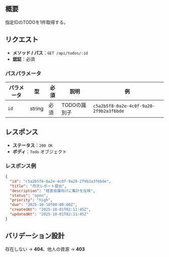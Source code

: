 ## 概要

指定IDのTODOを1件取得する。

## リクエスト

- **メソッド / パス**：`GET /api/todos/:id`
- **認証**：必須

### パスパラメータ

| パラメータ | 型     | 必須 | 説明         | 例                                     |
| ---------- | ------ | ---- | ------------ | -------------------------------------- |
| `id`       | string | 必須 | TODOの識別子 | `c5a2b5f8-0a2e-4c0f-9a20-2f9b2a3f6bde` |

## レスポンス

- **ステータス**：`200 OK`
- **ボディ**：`Todo` オブジェクト

### レスポンス例

```json
{
  "id": "c5a2b5f8-0a2e-4c0f-9a20-2f9b2a3f6bde",
  "title": "月次レポート提出",
  "description": "経営会議向けに集計を反映",
  "status": "open",
  "priority": "high",
  "due": "2025-10-10T00:00:00Z",
  "createdAt": "2025-10-01T02:11:45Z",
  "updatedAt": "2025-10-01T02:11:45Z"
}
```

## バリデーション設計

存在しない → **404**、他人の資源 → **403**
